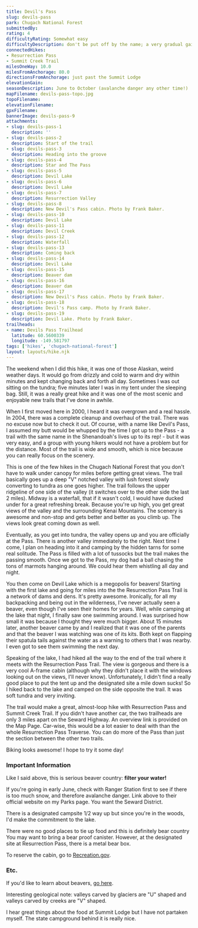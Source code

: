 ```yaml
---
title: Devil's Pass
slug: devils-pass
park: Chugach National Forest
submittedBy: 
rating: 4
difficultyRating: Somewhat easy
difficultyDescription: don't be put off by the name; a very gradual gain in elevation the first 6- miles, then pretty much even.
connectedHikes:
- Resurrection Pass
- Summit Creek Trail
milesOneWay: 10.0
milesFromAnchorage: 80.0
directionsFromAnchorage: just past the Summit Lodge
elevationGain: 
seasonDescription: June to October (avalanche danger any other time!)
mapFilename: devils-pass-topo.jpg
topoFilename: 
elevationFilename: 
gpxFilename: 
bannerImage: devils-pass-9
attachments:
- slug: devils-pass-1
  description: ''
- slug: devils-pass-2
  description: Start of the trail
- slug: devils-pass-3
  description: Heading into the groove
- slug: devils-pass-4
  description: Star and The Pass
- slug: devils-pass-5
  description: Devil Lake
- slug: devils-pass-6
  description: Devil Lake
- slug: devils-pass-7
  description: Resurrection Valley
- slug: devils-pass-8
  description: New Devil's Pass cabin. Photo by Frank Baker.
- slug: devils-pass-10
  description: Devil Lake
- slug: devils-pass-11
  description: Devil Creek
- slug: devils-pass-12
  description: Waterfall
- slug: devils-pass-13
  description: Coming back
- slug: devils-pass-14
  description: Devil Lake
- slug: devils-pass-15
  description: Beaver dam
- slug: devils-pass-16
  description: Beaver dam
- slug: devils-pass-17
  description: New Devil's Pass cabin. Photo by Frank Baker.
- slug: devils-pass-18
  description: Devil's Pass camp. Photo by Frank Baker.
- slug: devils-pass-19
  description: Devil Lake. Photo by Frank Baker.
trailheads:
- name: Devils Pass Trailhead
  latitude: 60.5600339
  longitude: -149.581797
tags: ['hikes', 'chugach-national-forest']
layout: layouts/hike.njk
---
```

The weekend when I did this hike, it was one of those Alaskan, weird weather days. It would go from drizzly and cold to warm and dry within minutes and kept changing back and forth all day. Sometimes I was out sitting on the tundra; five minutes later I was in my tent under the sleeping bag. Still, it was a really great hike and it was one of the most scenic and enjoyable new trails that I've done in awhile.

When I first moved here in 2000, I heard it was overgrown and a real hassle. In 2004, there was a complete cleanup and overhaul of the trail. There was no excuse now but to check it out. Of course, with a name like Devil's Pass, I assumed my butt would be whupped by the time I got up to the Pass - a trail with the same name in the Shenandoah's lives up to its rep! - but it was very easy, and a group with young hikers would not have a problem but for the distance. Most of the trail is wide and smooth, which is nice because you can really focus on the scenery.

This is one of the few hikes in the Chugach National Forest that you don't have to walk under canopy for miles before getting great views. The trail basically goes up a deep "V" notched valley with lush forest slowly converting to tundra as one goes higher. The trail follows the upper ridgeline of one side of the valley (it switches over to the other side the last 2 miles). Midway is a waterfall, that if it wasn't cold, I would have ducked under for a great refreshing break. Because you're up high, you get great views of the valley and the surrounding Kenai Mountains. The scenery is awesome and non-stop and gets better and better as you climb up. The views look great coming down as well.

Eventually, as you get into tundra, the valley opens up and you are officially at the Pass. There is another valley immediately to the right. Next time I come, I plan on heading into it and camping by the hidden tarns for some real solitude. The Pass is filled with a lot of tussocks but the trail makes the passing smooth. Once we got to the Pass, my dog had a ball chasing the tons of marmots hanging around. We could hear them whistling all day and night.

You then come on Devil Lake which is a megopolis for beavers! Starting with the first lake and going for miles into the the Resurrection Pass Trail is a network of dams and dens. It's pretty awesome. Ironically, for all my backpacking and being out in the wilderness, I've never actually seen a beaver, even though I've seen their homes for years. Well, while camping at the lake that night, I finally saw one swimming around. I was surprised how small it was because I thought they were much bigger. About 15 minutes later, another beaver came by and I realized that it was one of the parents and that the beaver I was watching was one of its kits. Both kept on flapping their spatula tails against the water as a warning to others that I was nearby. I even got to see them swimming the next day. 

Speaking of the lake, I had hiked all the way to the end of the trail where it meets with the Resurrection Pass Trail. The view is gorgeous and there is a very cool A-frame cabin (although why they didn't place it with the windows looking out on the views, I'll never know). Unfortunately, I didn't find a really good place to put the tent up and the designated site a mile down sucks! So I hiked back to the lake and camped on the side opposite the trail. It was soft tundra and very inviting. 

The trail would make a great, almost-loop hike with Resurrection Pass and Summit Creek Trail. If you didn't have another car, the two trailheads are only 3 miles apart on the Seward Highway. An overview link is provided on the Map Page. Car-wise, this would be a lot easier to deal with than the whole Resurrection Pass Traverse. You can do more of the Pass than just the section between the other two trails.

Biking looks awesome! I hope to try it some day!

### Important Information

Like I said above, this is serious beaver country: **filter your water!**

If you're going in early June, check with Ranger Station first to see if there is too much snow, and therefore avalanche danger. Link above to their official website on my Parks page. You want the Seward District.

There is a designated campsite 1/2 way up but since you're in the woods, I'd make the commitment to the lake.

There were no good places to tie up food and this is definitely bear country You may want to bring a bear proof canister. However, at the designated site at Resurrection Pass, there is a metal bear box.

To reserve the cabin, go to [Recreation.gov](http://www.recreation.gov/).

### Etc.

If you'd like to learn about beavers, [go here](http://www.beavers-beavers.com/).

Interesting geological note: valleys carved by glaciers are "U" shaped and valleys carved by creeks are "V" shaped. 

I hear great things about the food at Summit Lodge but I have not partaken myself. The state campground behind it is really nice.